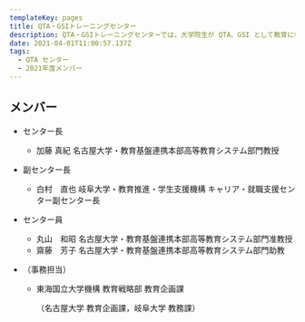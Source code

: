```yaml
---
templateKey: pages
title: QTA・GSIトレーニングセンター
description: QTA・GSIトレーニングセンターでは，大学院生が QTA、GSI として教育に参画するための体制の構築、育成研修を実施します．
date: 2021-04-01T11:00:57.137Z
tags:
  - QTA センター
  - 2021年度メンバー
---
```

## メンバー

* センター長

  * 加藤  真紀	名古屋大学・教育基盤連携本部高等教育システム部門教授
* 副センター長

  * 白村　直也	岐阜大学・教育推進・学生支援機構 キャリア・就職支援センター副センター長
* センター員

  * 丸山　和昭	名古屋大学・教育基盤連携本部高等教育システム部門准教授　
  * 齋藤　芳子	名古屋大学・教育基盤連携本部高等教育システム部門助教　
* （事務担当）

  * 東海国立大学機構 教育戦略部 教育企画課

    （名古屋大学 教育企画課，岐阜大学 教務課）
